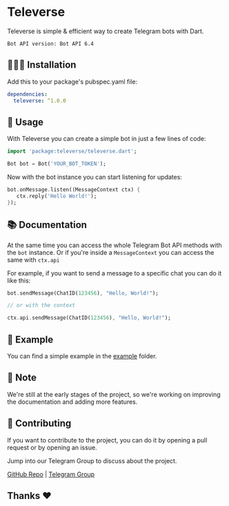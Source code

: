 # Televerse 

Televerse is simple & efficient way to create Telegram bots with Dart. 

`Bot API version: Bot API 6.4`

## 👨🏻‍💻 Installation

Add this to your package's pubspec.yaml file:

```yaml
dependencies:
  televerse: ^1.0.0
```

## 📖 Usage

With Televerse you can create a simple bot in just a few lines of code:

```dart
import 'package:televerse/televerse.dart';

Bot bot = Bot('YOUR_BOT_TOKEN');

```
Now with the bot instance you can start listening for updates:

```dart
bot.onMessage.listen((MessageContext ctx) {
   ctx.reply('Hello World!');
});

```

## 📚 Documentation

At the same time you can access the whole Telegram Bot API methods with the `bot` instance. Or if you're inside a `MessageContext` you can access the same with `ctx.api`


For example, if you want to send a message to a specific chat you can do it like this:

```dart
bot.sendMessage(ChatID(123456), "Hello, World!");

// or with the context

ctx.api.sendMessage(ChatID(123456), "Hello, World!");
```

## 🔐 Example

You can find a simple example in the [example](./example/) folder.

## 📝 Note

We're still at the early stages of the project, so we're working on improving the documentation and adding more features.

## 👫 Contributing

If you want to contribute to the project, you can do it by opening a pull request or by opening an issue.

Jump into our Telegram Group to discuss about the project.

[GitHub Repo](https://github.com/HeySreelal/televerse) | [Telegram Group](https://t.me/televersedart)

## Thanks ❤️